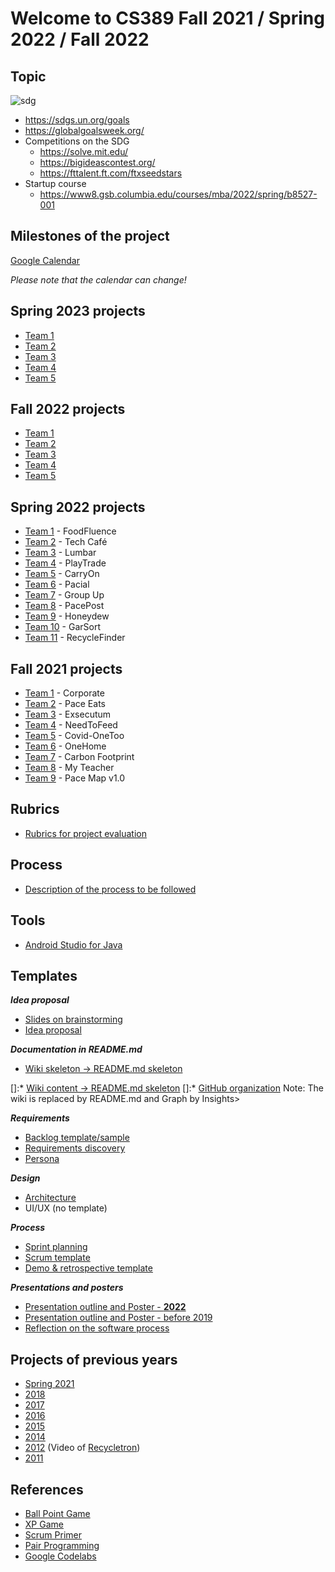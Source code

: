 # Welcome to CS389 Fall 2021 / Spring 2022 / Fall 2022

## Topic

![sdg](https://github.com/paceuniversity/cs389fall2021/blob/main/sdg.png)
 
* https://sdgs.un.org/goals
* https://globalgoalsweek.org/ 
* Competitions on the SDG
  * https://solve.mit.edu/
  * https://bigideascontest.org/
  * https://fttalent.ft.com/ftxseedstars
* Startup course
  * https://www8.gsb.columbia.edu/courses/mba/2022/spring/b8527-001


## Milestones of the project

[Google Calendar](https://calendar.google.com/calendar/u/0?cid=aXZoMmU3NjhzMjRkdGlxZWYwcXZvbzhxcjBAZ3JvdXAuY2FsZW5kYXIuZ29vZ2xlLmNvbQ)

*Please note that the calendar can change!*

<!---
<iframe src="https://calendar.google.com/calendar/embed?src=ivh2e768s24dtiqef0qvoo8qr0%40group.calendar.google.com&ctz=America%2FNew_York" style="border: 0" width="800" height="600" frameborder="0" scrolling="no"></iframe>
-->

## Spring 2023 projects 

* [Team 1](https://github.com/paceuniversity/cs389s2023team1) 
* [Team 2](https://github.com/paceuniversity/cs389s2023team2) 
* [Team 3](https://github.com/paceuniversity/cs389s2023team3) 
* [Team 4](https://github.com/paceuniversity/cs389s2023team4) 
* [Team 5](https://github.com/paceuniversity/cs389s2023team5) 

## Fall 2022 projects 

* [Team 1](https://github.com/paceuniversity/cs389f2022team1) 
* [Team 2](https://github.com/paceuniversity/cs389f2022team2) 
* [Team 3](https://github.com/paceuniversity/cs389f2022team3) 
* [Team 4](https://github.com/paceuniversity/cs389f2022team4) 
* [Team 5](https://github.com/paceuniversity/cs389f2022team5) 

## Spring 2022 projects 

* [Team 1](https://github.com/paceuniversity/cs389s2022team1) - FoodFluence
* [Team 2](https://github.com/paceuniversity/cs389s2022team2) - Tech Café
* [Team 3](https://github.com/paceuniversity/cs389s2022team3) - Lumbar
* [Team 4](https://github.com/paceuniversity/cs389s2022team4) - PlayTrade
* [Team 5](https://github.com/paceuniversity/cs389s2022team5) - CarryOn
* [Team 6](https://github.com/paceuniversity/cs389s2022team6) - Pacial
* [Team 7](https://github.com/paceuniversity/cs389s2022team7) - Group Up
* [Team 8](https://github.com/paceuniversity/cs389s2022team8) - PacePost
* [Team 9](https://github.com/paceuniversity/cs389s2022team9) - Honeydew
* [Team 10](https://github.com/paceuniversity/cs389s2022team10) - GarSort
* [Team 11](https://github.com/paceuniversity/cs389s2022team11) - RecycleFinder

## Fall 2021 projects 

* [Team 1](https://github.com/paceuniversity/cs389f2021team1) - Corporate
* [Team 2](https://github.com/paceuniversity/cs389f2021team2) - Pace Eats
* [Team 3](https://github.com/paceuniversity/cs389f2021team3) - Exsecutum
* [Team 4](https://github.com/paceuniversity/cs389f2021team4) - NeedToFeed
* [Team 5](https://github.com/paceuniversity/cs389f2021team5) - Covid-OneToo
* [Team 6](https://github.com/paceuniversity/cs389f2021team6) - OneHome
* [Team 7](https://github.com/paceuniversity/cs389f2021team7) - Carbon Footprint
* [Team 8](https://github.com/paceuniversity/cs389f2021team8) - My Teacher
* [Team 9](https://github.com/paceuniversity/cs389f2021team9) - Pace Map v1.0

## Rubrics

* [Rubrics for project evaluation](https://github.com/paceuniversity/cs3892021/blob/main/NEWEST%20CS389_Rubric_v5_May_2018_September_2020%20(1).xlsx)

## Process

* [Description of the process to be followed](https://docs.google.com/document/d/1nplgnYpGackCWt7DxrdJrLnwzIhTQN1JC2BUoP71fwM/edit?usp=sharing)

## Tools

* [Android Studio for Java](https://developer.android.com/studio)

## Templates

***Idea proposal***
* [Slides on brainstorming](https://docs.google.com/presentation/d/1nmpJi1l5OkvKkkLAnJQxQDr0D-W-eULXL6HMvA8CM3Q/edit#slide=id.p)
* [Idea proposal](https://docs.google.com/document/d/1elyxLL2kO3cu2EkfldQDGuYJVIcBX8_a/edit)

***Documentation in README.md***
* [Wiki skeleton -> README.md skeleton](https://github.com/paceuniversity/cs3892017/wiki/Team-Wiki-Skeleton)

[]:* [Wiki content -> README.md skeleton](http://csis.pace.edu/~scharff/gsd2016/WikiTemplate2017.docx)
[]:* [GitHub organization](http://csis.pace.edu/~scharff/gsd2016/GitHubOrganization2016.docx) Note: The wiki is replaced by README.md and Graph by Insights>

***Requirements***
* [Backlog template/sample](https://docs.google.com/spreadsheets/d/1MyKivK6PZ1WnFGbhxCuuVY6fNfTHdzvYbMDZMuMH5GY/edit?usp=sharing)
* [Requirements discovery](https://docs.google.com/document/d/1h2PEp1vj6_hAhrVrrfT9Tyqvng0rzk7ushrUGxn5Zp8/edit?usp=sharing)
* [Persona](http://csis.pace.edu/~scharff/cs3892019/persona.pdf)

***Design***
* [Architecture](http://csis.pace.edu/~scharff/cs3892018/architecture2018.docx)
* UI/UX (no template)

***Process***
* [Sprint planning](https://github.com/paceuniversity/cs389fall2021spring2022/blob/main/sprintplanning.md)
* [Scrum template](https://github.com/paceuniversity/cs389fall2021spring2022/blob/main/scrum.md)
* [Demo & retrospective template](https://github.com/paceuniversity/cs389fall2021spring2022/blob/main/demoretro.md)

***Presentations and posters***
* [Presentation outline and Poster - **2022**](https://github.com/paceuniversity/cs389fall2021spring2022/blob/main/finaldemoposter.md)
* [Presentation outline and Poster - before 2019](http://csis.pace.edu/~scharff/cs3892018/presentationoutline2108.docx)
* [Reflection on the software process](http://csis.pace.edu/~scharff/cs3892018/softwarereflection2018.docx)

## Projects of previous years

* [Spring 2021](https://github.com/paceuniversity/cs3892021/wiki)
* [2018](https://github.com/paceuniversity/cs3892018/wiki)
* [2017](https://github.com/paceuniversity/cs3892017/wiki)
* [2016](https://github.com/paceuniversity/cs3892016/wiki)
* [2015](https://github.com/paceuniversity/cs3892015/wiki)
* [2014](https://github.com/paceuniversity/gsd2014/wiki)
* [2012](http://atlantis.seidenberg.pace.edu/wiki/gsd2012) (Video of [Recycletron](http://youtu.be/j7mAvdM-ph0))
* [2011](http://atlantis.seidenberg.pace.edu/wiki/gsd2011)

## References

* [Ball Point Game](https://scrumology.com/from-the-archives-the-ball-point-game/)
* [XP Game](http://www.agilebelgium.be/xpgame/)
* [Scrum Primer](http://www.scrumprimer.org/)
* [Pair Programming](https://collaboration.csc.ncsu.edu/laurie/Papers/Kindergarten.PDF)
* [Google Codelabs](https://codelabs.developers.google.com/)
